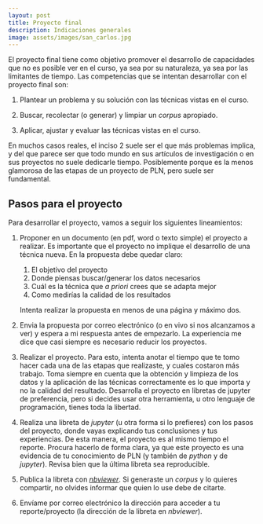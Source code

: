 ```yaml
---
layout: post
title: Proyecto final
description: Indicaciones generales
image: assets/images/san_carlos.jpg
---
```


El proyecto final tiene como objetivo promover el desarrollo de
capacidades que no es posible ver en el curso, ya sea por su
naturaleza, ya sea por las limitantes de tiempo. Las competencias que
se intentan desarrollar con el proyecto final son:

1. Plantear un problema y su solución con las técnicas vistas en el curso.

2. Buscar, recolectar (o generar) y limpiar un *corpus* apropiado.

3. Aplicar, ajustar y evaluar las técnicas vistas en el curso.

En muchos casos reales, el inciso 2 suele ser el que más problemas implica, y del que
parece ser que todo mundo en sus artículos de investigación o en sus proyectos
no suele dedicarle tiempo. Posiblemente porque es la menos glamorosa de las
etapas de un proyecto de PLN, pero suele ser fundamental.

## Pasos para el proyecto

Para desarrollar el proyecto, vamos a seguir los siguientes lineamientos:

1. Proponer en un documento (en pdf, word o texto simple) el proyecto
   a realizar. Es importante que el proyecto no implique el desarrollo
   de una técnica nueva. En la propuesta debe quedar claro:

   1. El objetivo del proyecto
   2. Donde piensas buscar/generar los datos necesarios
   3. Cuál es la técnica que *a priori* crees que se adapta mejor
   4. Como medirías la calidad de los resultados

   Intenta realizar la propuesta en menos de una página y máximo dos.

2. Envia la propuesta por correo electrónico (o en vivo si nos alcanzamos a ver) y
   espera a mi respuesta antes de empezarlo. La experiencia me dice que casi siempre
   es necesario reducir los proyectos.

2. Realizar el proyecto. Para esto, intenta anotar el tiempo que te
   tomo hacer cada una de las etapas que realizaste, y cuales costaron
   más trabajo. Toma siempre en cuenta que la obtención y limpieza de
   los datos y la aplicación de las técnicas correctamente es lo que
   importa y no la calidad del resultado. Desarrolla el proyecto en
   libretas de jupyter de preferencia, pero si decides usar otra
   herramienta, u otro lenguaje de programación, tienes toda la
   libertad.

3. Realiza una libreta de *jupyter* (u otra forma si lo prefieres) con los pasos
   del proyecto, donde vayas explicando tus conclusiones y tus experiencias. De
   esta manera, el proyecto es al mismo tiempo el reporte. Procura hacerlo
   de forma clara, ya que este proyecto es una evidencia de tu conocimiento de
   PLN (y también de *python* y de *jupyter*). Revisa bien que la última libreta sea
   reproducible.

4. Publica la libreta con [*nbviewer*](https://nbviewer.jupyter.org). Si generaste
   un *corpus* y lo quieres compartir, no olvides informar que quien lo use debe
   de citarte.

5. Envíame por correo electrónico la dirección para acceder a tu reporte/proyecto
   (la dirección de la libreta en *nbviewer*).
